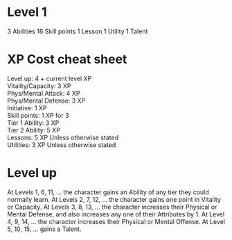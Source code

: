 # Level 1
3 Abilities
16 Skill points
1 Lesson
1 Utility
1 Talent

# XP Cost cheat sheet  
Level up: 4 + current level XP  
Vitality/Capacity: 3 XP  
Phys/Mental Attack: 4 XP  
Phys/Mental Defense: 3 XP  
Initiative: 1 XP  
Skill points: 1 XP for 3  
Tier 1 Ability: 3 XP  
Tier 2 Ability: 5 XP  
Lessons: 5 XP Unless otherwise stated  
Utilities: 3 XP Unless otherwise stated

# Level up
At Levels 1, 6, 11, … the character gains an Ability of any tier they could normally learn.
At Levels 2, 7, 12, … the character gains one point in Vitality or Capacity.
At Levels 3, 8, 13, … the character increases their Physical or Mental Defense, and also increases any one of their Attributes by 1.
At Level 4, 9, 14, … the character increases their Physical or Mental Offense.
At Level 5, 10, 15, … gains a Talent.

